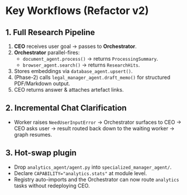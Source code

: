# Key Workflows (Refactor v2)

## 1. Full Research Pipeline

1.  **CEO** receives user goal → passes to **Orchestrator**.
2.  **Orchestrator** parallel-fires:
    *   `document_agent.process()` → returns `ProcessingSummary`.
    *   `browser_agent.search()` → returns `ResearchHits`.
3.  Stores embeddings via `database_agent.upsert()`.
4.  (Phase-2) calls `legal_manager_agent.draft_memo()` for structured PDF/Markdown output.
5.  CEO returns answer & attaches artefact links.

## 2. Incremental Chat Clarification

*   Worker raises `NeedUserInputError` → Orchestrator surfaces to CEO → CEO asks user → result routed back down to the waiting worker → graph resumes.

## 3. Hot-swap plugin

*   Drop `analytics_agent/agent.py` into `specialized_manager_agent/`.
*   Declare `CAPABILITY="analytics.stats"` at module level.
*   Registry auto-imports and the Orchestrator can now route `analytics` tasks without redeploying CEO.